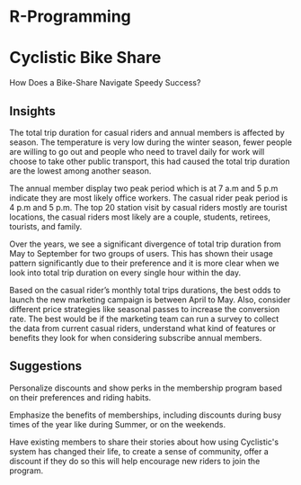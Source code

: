 # R-Programming
# Cyclistic Bike Share
How Does a Bike-Share Navigate Speedy Success?


## Insights
The total trip duration for casual riders and annual members is affected by season. The temperature is very low during the winter season, fewer people are willing to go out and people who need to travel daily for work will choose to take other public transport, this had caused the total trip duration are the lowest among another season. 

The annual member display two peak period which is at 7 a.m and 5 p.m indicate they are most likely office workers. The casual rider peak period is 4 p.m and 5 p.m. The top 20 station visit by casual riders mostly are tourist locations, the casual riders most likely are a couple, students, retirees, tourists, and family.

Over the years, we see a significant divergence of total trip duration from May to September for two groups of users. This has shown their usage pattern significantly due to their preference and it is more clear when we look into total trip duration on every single hour within the day.

Based on the casual rider’s monthly total trips durations, the best odds to launch the new marketing campaign is between April to May. Also, consider different price strategies like seasonal passes to increase the conversion rate.
The best would be if the marketing team can run a survey to collect the data from current casual riders, understand what kind of features or benefits they look for when considering subscribe annual members.


## Suggestions
Personalize discounts and show perks in the membership program based on their preferences and riding habits.

Emphasize the benefits of memberships, including discounts during busy times of the year like during Summer, or on the weekends. 

Have existing members to share their stories about how using Cyclistic's system has changed their life, to create a sense of community, offer a discount if they do so this will help encourage new riders to join the program. 
